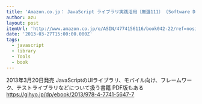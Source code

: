 ```yaml
---
title: 'Amazon.co.jp： JavaScript ライブラリ実践活用〔厳選111〕 (Software Design plus): WINGSプロジェクト: 本'
author: azu
layout: post
itemUrl: 'http://www.amazon.co.jp/o/ASIN/4774156116/book042-22/ref=nosim'
date: '2013-03-27T15:00:00.000Z'
tags:
  - javascript
  - library
  - Tools
  - book
---
```

2013年3月20日発売 JavaScriptのUIライブラリ、モバイル向け、フレームワーク、テストライブラリなどについて扱う書籍
PDF版もある
https://gihyo.jp/dp/ebook/2013/978-4-7741-5647-7
